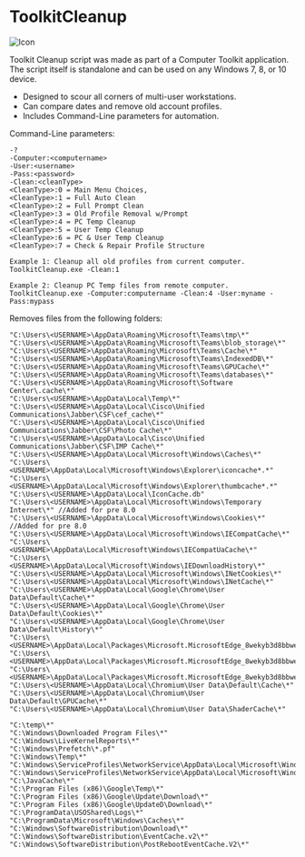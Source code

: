  # ToolkitCleanup
![Icon](https://github.com/cloudd901/ToolkitCleanup/blob/master/ToolkitCleanup/logo.ico)

Toolkit Cleanup script was made as part of a Computer Toolkit application. The script itself is standalone and can be used on any Windows 7, 8, or 10 device.

 - Designed to scour all corners of multi-user workstations.
 - Can compare dates and remove old account profiles.
 - Includes Command-Line parameters for automation.

Command-Line parameters:

    -?
    -Computer:<computername>
    -User:<username>
    -Pass:<password>
    -Clean:<cleanType>
    <CleanType>:0 = Main Menu Choices,
    <CleanType>:1 = Full Auto Clean
    <CleanType>:2 = Full Prompt Clean
    <CleanType>:3 = Old Profile Removal w/Prompt
    <CleanType>:4 = PC Temp Cleanup
    <CleanType>:5 = User Temp Cleanup
    <CleanType>:6 = PC & User Temp Cleanup
    <CleanType>:7 = Check & Repair Profile Structure

    Example 1: Cleanup all old profiles from current computer.
    ToolkitCleanup.exe -Clean:1

    Example 2: Cleanup PC Temp files from remote computer.
    ToolkitCleanup.exe -Computer:computername -Clean:4 -User:myname -Pass:mypass

Removes files from the following folders:

    "C:\Users\<USERNAME>\AppData\Roaming\Microsoft\Teams\tmp\*"
    "C:\Users\<USERNAME>\AppData\Roaming\Microsoft\Teams\blob_storage\*"
    "C:\Users\<USERNAME>\AppData\Roaming\Microsoft\Teams\Cache\*"
    "C:\Users\<USERNAME>\AppData\Roaming\Microsoft\Teams\IndexedDB\*"
    "C:\Users\<USERNAME>\AppData\Roaming\Microsoft\Teams\GPUCache\*"
    "C:\Users\<USERNAME>\AppData\Roaming\Microsoft\Teams\databases\*"
    "C:\Users\<USERNAME>\AppData\Roaming\Microsoft\Software Center\.cache\*"
    "C:\Users\<USERNAME>\AppData\Local\Temp\*"
    "C:\Users\<USERNAME>\AppData\Local\Cisco\Unified Communications\Jabber\CSF\cef_cache\*"
    "C:\Users\<USERNAME>\AppData\Local\Cisco\Unified Communications\Jabber\CSF\Photo Cache\*"
    "C:\Users\<USERNAME>\AppData\Local\Cisco\Unified Communications\Jabber\CSF\IMP Cache\*"
    "C:\Users\<USERNAME>\AppData\Local\Microsoft\Windows\Caches\*"
    "C:\Users\<USERNAME>\AppData\Local\Microsoft\Windows\Explorer\iconcache*.*"
    "C:\Users\<USERNAME>\AppData\Local\Microsoft\Windows\Explorer\thumbcache*.*"
    "C:\Users\<USERNAME>\AppData\Local\IconCache.db"
    "C:\Users\<USERNAME>\AppData\Local\Microsoft\Windows\Temporary Internet\*" //Added for pre 8.0
    "C:\Users\<USERNAME>\AppData\Local\Microsoft\Windows\Cookies\*" //Added for pre 8.0
    "C:\Users\<USERNAME>\AppData\Local\Microsoft\Windows\IECompatCache\*"
    "C:\Users\<USERNAME>\AppData\Local\Microsoft\Windows\IECompatUaCache\*"
    "C:\Users\<USERNAME>\AppData\Local\Microsoft\Windows\IEDownloadHistory\*"
    "C:\Users\<USERNAME>\AppData\Local\Microsoft\Windows\INetCookies\*"
    "C:\Users\<USERNAME>\AppData\Local\Microsoft\Windows\INetCache\*"
    "C:\Users\<USERNAME>\AppData\Local\Google\Chrome\User Data\Default\Cache\*"
    "C:\Users\<USERNAME>\AppData\Local\Google\Chrome\User Data\Default\Cookies\*"
    "C:\Users\<USERNAME>\AppData\Local\Google\Chrome\User Data\Default\History\*"
    "C:\Users\<USERNAME>\AppData\Local\Packages\Microsoft.MicrosoftEdge_8wekyb3d8bbwe\AC\*"
    "C:\Users\<USERNAME>\AppData\Local\Packages\Microsoft.MicrosoftEdge_8wekyb3d8bbwe\LocalCache\*"
    "C:\Users\<USERNAME>\AppData\Local\Packages\Microsoft.MicrosoftEdge_8wekyb3d8bbwe\AppData\User\Default\CacheStorage\*"
    "C:\Users\<USERNAME>\AppData\Local\Chromium\User Data\Default\Cache\*"
    "C:\Users\<USERNAME>\AppData\Local\Chromium\User Data\Default\GPUCache\*"
    "C:\Users\<USERNAME>\AppData\Local\Chromium\User Data\ShaderCache\*"

    "C:\temp\*"
    "C:\Windows\Downloaded Program Files\*"
    "C:\Windows\LiveKernelReports\*"
    "C:\Windows\Prefetch\*.pf"
    "C:\Windows\Temp\*"
    "C:\Windows\ServiceProfiles\NetworkService\AppData\Local\Microsoft\Windows\DeliveryOptimization\Cache\*"
    "C:\Windows\ServiceProfiles\NetworkService\AppData\Local\Microsoft\Windows\DeliveryOptimization\Logs\*"
    "C:\JavaCache\*"
    "C:\Program Files (x86)\Google\Temp\*"
    "C:\Program Files (x86)\Google\Update\Download\*"
    "C:\Program Files (x86)\Google\UpdateD\Download\*"
    "C:\ProgramData\USOShared\Logs\*"
    "C:\ProgramData\Microsoft\Windows\Caches\*"
    "C:\Windows\SoftwareDistribution\Download\*"
    "C:\Windows\SoftwareDistribution\EventCache.v2\*"
    "C:\Windows\SoftwareDistribution\PostRebootEventCache.V2\*"
